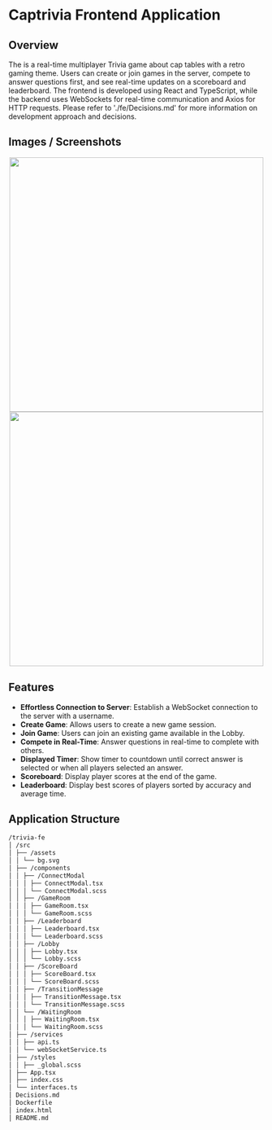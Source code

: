 # Captrivia Frontend Application

## Overview

The is a real-time multiplayer Trivia game about cap tables with a retro gaming theme. Users can create or join games in the server, compete to answer questions first, and see real-time updates on a scoreboard and leaderboard. The frontend is developed using React and TypeScript, while the backend uses WebSockets for real-time communication and Axios for HTTP requests. Please refer to './fe/Decisions.md' for more information on development approach and decisions. 

## Images / Screenshots

<p align="center">
<img src="https://github.com/user-attachments/assets/10ae4b0d-5186-44a5-9e5b-802f7f784823" width="500"/>
<img src="https://github.com/user-attachments/assets/8ead3ad7-cc18-4ccd-9d38-15496171ad6c" width="500"/>
</p>

## Features

- **Effortless Connection to Server**: Establish a WebSocket connection to the server with a username.
- **Create Game**: Allows users to create a new game session.
- **Join Game**: Users can join an existing game available in the Lobby.
- **Compete in Real-Time**: Answer questions in real-time to complete with others.
- **Displayed Timer**: Show timer to countdown until correct answer is selected or when all players selected an answer.
- **Scoreboard**: Display player scores at the end of the game.
- **Leaderboard**: Display best scores of players sorted by accuracy and average time.
  

## Application Structure

```bash
/trivia-fe
│ /src
│ ├── /assets
│ │ └── bg.svg
│ ├── /components
│ │ ├── /ConnectModal
│ │ │ ├── ConnectModal.tsx
│ │ │ └── ConnectModal.scss
│ │ ├── /GameRoom
│ │ │ ├── GameRoom.tsx
│ │ │ └── GameRoom.scss
│ │ ├── /Leaderboard
│ │ │ ├── Leaderboard.tsx
│ │ │ └── Leaderboard.scss
│ │ ├── /Lobby
│ │ │ ├── Lobby.tsx
│ │ │ └── Lobby.scss
│ │ ├── /ScoreBoard
│ │ │ ├── ScoreBoard.tsx
│ │ │ └── ScoreBoard.scss
│ │ ├── /TransitionMessage
│ │ │ ├── TransitionMessage.tsx
│ │ │ └── TransitionMessage.scss
│ │ └── /WaitingRoom
│ │ │ ├── WaitingRoom.tsx
│ │ │ └── WaitingRoom.scss
│ ├── /services
│ │ ├── api.ts
│ │ └── webSocketService.ts
│ ├── /styles
│ │ ├── _global.scss
│ ├── App.tsx
│ ├── index.css
│ └── interfaces.ts
│ Decisions.md
│ Dockerfile
│ index.html
│ README.md

```






